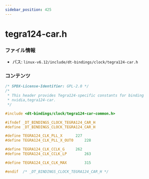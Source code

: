 ```yaml
---
sidebar_position: 425
---
```

# tegra124-car.h

### ファイル情報

- パス: `linux-v6.12/include/dt-bindings/clock/tegra124-car.h`

### コンテンツ

```h
/* SPDX-License-Identifier: GPL-2.0 */
/*
 * This header provides Tegra124-specific constants for binding
 * nvidia,tegra124-car.
 */

#include <dt-bindings/clock/tegra124-car-common.h>

#ifndef _DT_BINDINGS_CLOCK_TEGRA124_CAR_H
#define _DT_BINDINGS_CLOCK_TEGRA124_CAR_H

#define TEGRA124_CLK_PLL_X		227
#define TEGRA124_CLK_PLL_X_OUT0		228

#define TEGRA124_CLK_CCLK_G		262
#define TEGRA124_CLK_CCLK_LP		263

#define TEGRA124_CLK_CLK_MAX		315

#endif	/* _DT_BINDINGS_CLOCK_TEGRA124_CAR_H */

```
